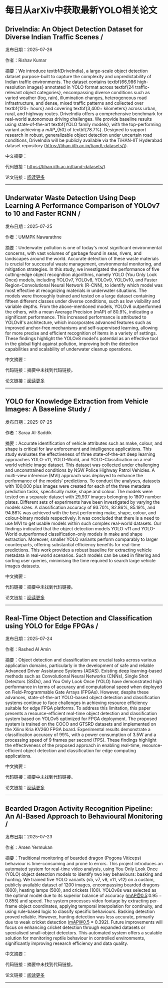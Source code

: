 # 每日从arXiv中获取最新YOLO相关论文


## DriveIndia: An Object Detection Dataset for Diverse Indian Traffic Scenes / 

发布日期：2025-07-26

作者：Rishav Kumar

摘要：We introduce textbf\{DriveIndia\}, a large\-scale object detection dataset purpose\-built to capture the complexity and unpredictability of Indian traffic environments. The dataset contains textbf\{66,986 high\-resolution images\} annotated in YOLO format across textbf\{24 traffic\-relevant object categories\}, encompassing diverse conditions such as varied weather \(fog, rain\), illumination changes, heterogeneous road infrastructure, and dense, mixed traffic patterns and collected over textbf\{120\+ hours\} and covering textbf\{3,400\+ kilometers\} across urban, rural, and highway routes. DriveIndia offers a comprehensive benchmark for real\-world autonomous driving challenges. We provide baseline results using state\-of\-the\-art textbf\{YOLO family models\}, with the top\-performing variant achieving a $mAP\_\{50\}$ of textbf\{78.7%\}. Designed to support research in robust, generalizable object detection under uncertain road conditions, DriveIndia will be publicly available via the TiHAN\-IIT Hyderabad dataset repository \(https://tihan.iith.ac.in/tiand\-datasets/\).

中文摘要：


代码链接：https://tihan.iith.ac.in/tiand-datasets/).

论文链接：[阅读更多](http://arxiv.org/abs/2507.19912v1)

---


## Underwater Waste Detection Using Deep Learning A Performance Comparison of YOLOv7 to 10 and Faster RCNN / 

发布日期：2025-07-25

作者：UMMPK Nawarathne

摘要：Underwater pollution is one of today's most significant environmental concerns, with vast volumes of garbage found in seas, rivers, and landscapes around the world. Accurate detection of these waste materials is crucial for successful waste management, environmental monitoring, and mitigation strategies. In this study, we investigated the performance of five cutting\-edge object recognition algorithms, namely YOLO \(You Only Look Once\) models, including YOLOv7, YOLOv8, YOLOv9, YOLOv10, and Faster Region\-Convolutional Neural Network \(R\-CNN\), to identify which model was most effective at recognizing materials in underwater situations. The models were thoroughly trained and tested on a large dataset containing fifteen different classes under diverse conditions, such as low visibility and variable depths. From the above\-mentioned models, YOLOv8 outperformed the others, with a mean Average Precision \(mAP\) of 80.9%, indicating a significant performance. This increased performance is attributed to YOLOv8's architecture, which incorporates advanced features such as improved anchor\-free mechanisms and self\-supervised learning, allowing for more precise and efficient recognition of items in a variety of settings. These findings highlight the YOLOv8 model's potential as an effective tool in the global fight against pollution, improving both the detection capabilities and scalability of underwater cleanup operations.

中文摘要：


代码链接：摘要中未找到代码链接。

论文链接：[阅读更多](http://arxiv.org/abs/2507.18967v1)

---


## YOLO for Knowledge Extraction from Vehicle Images: A Baseline Study / 

发布日期：2025-07-25

作者：Saraa Al\-Saddik

摘要：Accurate identification of vehicle attributes such as make, colour, and shape is critical for law enforcement and intelligence applications. This study evaluates the effectiveness of three state\-of\-the\-art deep learning approaches YOLO\-v11, YOLO\-World, and YOLO\-Classification on a real\-world vehicle image dataset. This dataset was collected under challenging and unconstrained conditions by NSW Police Highway Patrol Vehicles. A multi\-view inference \(MVI\) approach was deployed to enhance the performance of the models' predictions. To conduct the analyses, datasets with 100,000 plus images were created for each of the three metadata prediction tasks, specifically make, shape and colour. The models were tested on a separate dataset with 29,937 images belonging to 1809 number plates. Different sets of experiments have been investigated by varying the models sizes. A classification accuracy of 93.70%, 82.86%, 85.19%, and 94.86% was achieved with the best performing make, shape, colour, and colour\-binary models respectively. It was concluded that there is a need to use MVI to get usable models within such complex real\-world datasets. Our findings indicated that the object detection models YOLO\-v11 and YOLO\-World outperformed classification\-only models in make and shape extraction. Moreover, smaller YOLO variants perform comparably to larger counterparts, offering substantial efficiency benefits for real\-time predictions. This work provides a robust baseline for extracting vehicle metadata in real\-world scenarios. Such models can be used in filtering and sorting user queries, minimising the time required to search large vehicle images datasets.

中文摘要：


代码链接：摘要中未找到代码链接。

论文链接：[阅读更多](http://arxiv.org/abs/2507.18966v1)

---


## Real\-Time Object Detection and Classification using YOLO for Edge FPGAs / 

发布日期：2025-07-24

作者：Rashed Al Amin

摘要：Object detection and classification are crucial tasks across various application domains, particularly in the development of safe and reliable Advanced Driver Assistance Systems \(ADAS\). Existing deep learning\-based methods such as Convolutional Neural Networks \(CNNs\), Single Shot Detectors \(SSDs\), and You Only Look Once \(YOLO\) have demonstrated high performance in terms of accuracy and computational speed when deployed on Field\-Programmable Gate Arrays \(FPGAs\). However, despite these advances, state\-of\-the\-art YOLO\-based object detection and classification systems continue to face challenges in achieving resource efficiency suitable for edge FPGA platforms. To address this limitation, this paper presents a resource\-efficient real\-time object detection and classification system based on YOLOv5 optimized for FPGA deployment. The proposed system is trained on the COCO and GTSRD datasets and implemented on the Xilinx Kria KV260 FPGA board. Experimental results demonstrate a classification accuracy of 99%, with a power consumption of 3.5W and a processing speed of 9 frames per second \(FPS\). These findings highlight the effectiveness of the proposed approach in enabling real\-time, resource\-efficient object detection and classification for edge computing applications.

中文摘要：


代码链接：摘要中未找到代码链接。

论文链接：[阅读更多](http://arxiv.org/abs/2507.18174v1)

---


## Bearded Dragon Activity Recognition Pipeline: An AI\-Based Approach to Behavioural Monitoring / 

发布日期：2025-07-23

作者：Arsen Yermukan

摘要：Traditional monitoring of bearded dragon \(Pogona Viticeps\) behaviour is time\-consuming and prone to errors. This project introduces an automated system for real\-time video analysis, using You Only Look Once \(YOLO\) object detection models to identify two key behaviours: basking and hunting. We trained five YOLO variants \(v5, v7, v8, v11, v12\) on a custom, publicly available dataset of 1200 images, encompassing bearded dragons \(600\), heating lamps \(500\), and crickets \(100\). YOLOv8s was selected as the optimal model due to its superior balance of accuracy \(mAP@0.5:0.95 = 0.855\) and speed. The system processes video footage by extracting per\-frame object coordinates, applying temporal interpolation for continuity, and using rule\-based logic to classify specific behaviours. Basking detection proved reliable. However, hunting detection was less accurate, primarily due to weak cricket detection \(mAP@0.5 = 0.392\). Future improvements will focus on enhancing cricket detection through expanded datasets or specialised small\-object detectors. This automated system offers a scalable solution for monitoring reptile behaviour in controlled environments, significantly improving research efficiency and data quality.

中文摘要：


代码链接：摘要中未找到代码链接。

论文链接：[阅读更多](http://arxiv.org/abs/2507.17987v1)

---

